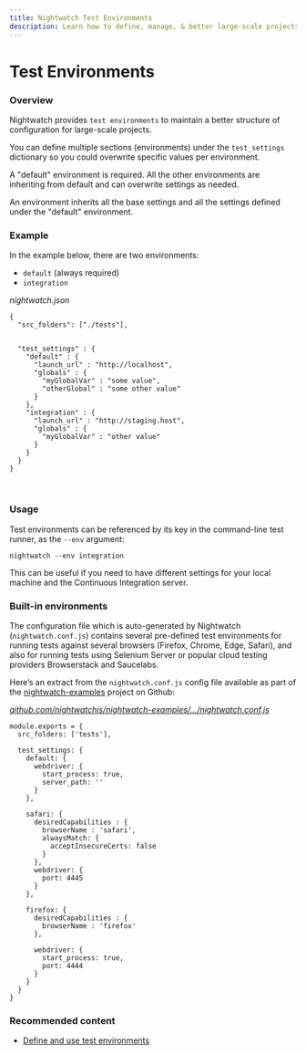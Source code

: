```yaml
---
title: Nightwatch Test Environments 
description: Learn how to define, manage, & better large-scale projects with multiple test environments in Nightwatch.
---
```


<div class="page-header"><h1>Test Environments</h1></div>

### Overview

Nightwatch provides `test environments` to maintain a better structure of configuration for large-scale projects.

You can define multiple sections (environments) under the `test_settings` dictionary so you could overwrite specific values per environment.

<p class="alert alert-info">A "default" environment is required. All the other environments are inheriting from default and can overwrite settings as needed.</p>

An environment inherits all the base settings and all the settings defined under the "default" environment.

### Example

In the example below, there are two environments: 
- `default` (always required)
- `integration`

<div class="sample-test">
<i>nightwatch.json</i><pre data-language="javascript"><code class="language-javascript">{
  "src_folders": ["./tests"],
  <br>
  "test_settings" : {
    "default" : {
      "launch_url" : "http://localhost",
      "globals" : {
        "myGlobalVar" : "some value",
        "otherGlobal" : "some other value"
      }
    },
    "integration" : {
      "launch_url" : "http://staging.host",
      "globals" : {
        "myGlobalVar" : "other value"
      }
    }
  }
}</code></pre></div>

<br>

### Usage
Test environments can be referenced by its key in the command-line test runner, as the  <code>--env</code> argument:

<pre><code class="language-bash">nightwatch --env integration</code></pre>

This can be useful if you need to have different settings for your local machine and the Continuous Integration server.

### Built-in environments
The configuration file which is auto-generated by Nightwatch (`nightwatch.conf.js`) contains several pre-defined test environments for running tests against several browsers (Firefox, Chrome, Edge, Safari), and also for running tests using Selenium Server or popular cloud testing providers Browserstack and Saucelabs.

Here’s an extract from the `nightwatch.conf.js` config file available as part of the <a href="https://github.com/nightwatchjs/nightwatch-examples/">nightwatch-examples</a> project on Github:

<div class="sample-test"><a href="https://github.com/nightwatchjs/nightwatch-examples/blob/main/nightwatch.conf.js"><i>github.com/nightwatchjs/nightwatch-examples/.../nightwatch.conf.js</i></a>

<pre class="line-numbers language-javascript"><code class="language-javascript">module.exports = {
  src_folders: ['tests'],

  test_settings: {
    default: {
      webdriver: {
        start_process: true,
        server_path: ''
      }
    },

    safari: {
      desiredCapabilities : {
        browserName : 'safari',
        alwaysMatch: {
          acceptInsecureCerts: false
        }
      },
      webdriver: {
        port: 4445
      }
    },
    
    firefox: {
      desiredCapabilities : {
        browserName : 'firefox'
      },
      
      webdriver: {
        start_process: true,
        port: 4444
      }
    }
  }
}</code></pre></div>

### Recommended content
 - [Define and use test environments](/guide/configuration/define-test-environments.html)


